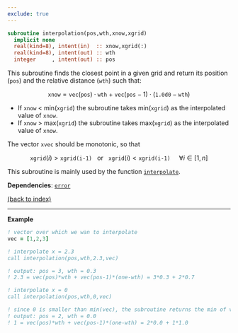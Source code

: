 ```yaml
---
exclude: true
---
```


```fortran
subroutine interpolation(pos,wth,xnow,xgrid)
  implicit none
  real(kind=8), intent(in)  :: xnow,xgrid(:)
  real(kind=8), intent(out) :: wth
  integer     , intent(out) :: pos
```

This subroutine finds the closest point in a given grid and return its position (```pos```) and the relative distance (```wth```) such that:

$$\texttt{xnow} = \texttt{vec}(\texttt{pos})\cdot\texttt{wth} \ + \ \texttt{vec}(\texttt{pos}-1)\cdot(\texttt{1.0d0}-\texttt{wth})$$

- If ```xnow``` < min(```xgrid```) the subroutine takes min(```xgrid```) as the interpolated value of ```xnow```.
- If ```xnow``` > max(```xgrid```) the subroutine takes max(```xgrid```) as the interpolated value of ```xnow```.

The vector ```xvec``` should be monotonic, so that 

$$\texttt{xgrid}(i) > \texttt{xgrid(i-1)} \ \ \ \text{or} \ \ \  \texttt{xgrid}(i) < \texttt{xgrid(i-1)}  \ \ \ \ \ \forall i\in[1,n]$$

This subroutine is mainly used by the function [```interpolate```](interpolate.md).

**Dependencies**: [```error```](error.md)

[(back to index)](../index.md)

---

**Example**

```fortran
! vector over which we wan to interpolate
vec = [1,2,3]

! interpolate x = 2.3 
call interpolation(pos,wth,2.3,vec)

! output: pos = 3, wth = 0.3
! 2.3 = vec(pos)*wth + vec(pos-1)*(one-wth) = 3*0.3 + 2*0.7

! interpolate x = 0
call interpolation(pos,wth,0,vec)

! since 0 is smaller than min(vec), the subroutine returns the min of vec
! output: pos = 2, wth = 0.0
! 1 = vec(pos)*wth + vec(pos-1)*(one-wth) = 2*0.0 + 1*1.0
```

